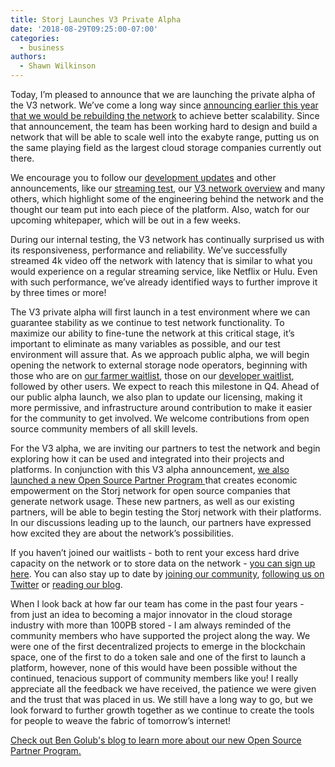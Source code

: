 ```yaml
---
title: Storj Launches V3 Private Alpha
date: '2018-08-29T09:25:00-07:00'
categories:
  - business
authors:
  - Shawn Wilkinson
---
```

Today, I’m pleased to announce that we are launching the private alpha of the V3 network. We’ve come a long way since [announcing earlier this year that we would be rebuilding the network](https://blog.storj.io/post/169896892413/getting-from-petabytes-to-exabytes-the-road-ahead) to achieve better scalability. Since that announcement, the team has been working hard to design and build a network that will be able to scale well into the exabyte range, putting us on the same playing field as the largest cloud storage companies currently out there. 

We encourage you to follow our [development updates](https://blog.storj.io/tagged/development-update) and other announcements, like our [streaming test](https://twitter.com/storjproject/status/1004831655738134528), our [V3 network overview](https://blog.storj.io/post/174919908598/a-look-at-storj-labs-decentralized-cloud-storage) and many others, which highlight some of the engineering behind the network and the thought our team put into each piece of the platform. Also, watch for our upcoming whitepaper, which will be out in a few weeks. 

During our internal testing, the V3 network has continually surprised us with its responsiveness, performance and reliability. We’ve successfully streamed 4k video off the network with latency that is similar to what you would experience on a regular streaming service, like Netflix or Hulu. Even with such performance, we’ve already identified ways to further improve it by three times or more! 

The V3 private alpha will first launch in a test environment where we can guarantee stability as we continue to test network functionality. To maximize our ability to fine-tune the network at this critical stage, it’s important to eliminate as many variables as possible, and our test environment will assure that. As we approach public alpha, we will begin opening the network to external storage node operators, beginning with those who are on [our farmer waitlist](https://storj.io/sign-up-farmer), those on our [developer waitlist](https://storj.io/sign-up), followed by other users. We expect to reach this milestone in Q4. Ahead of our public alpha launch, we also plan to update our licensing, making it more permissive, and infrastructure around contribution to make it easier for the community to get involved. We welcome contributions from open source community members of all skill levels.

For the V3 alpha, we are inviting our partners to test the network and begin exploring how it can be used and integrated into their projects and platforms. In conjunction with this V3 alpha announcement, [we also launched a new Open Source Partner Program ](https://storj.io/blog/2018/08/enabling-economic-empowerment-for-open-source-companies-via-the-storj-network)that creates economic empowerment on the Storj network for open source companies that generate network usage. These new partners, as well as our existing partners, will be able to begin testing the Storj network with their platforms. In our discussions leading up to the launch, our partners have expressed how excited they are about the network’s possibilities. 

If you haven’t joined our waitlists - both to rent your excess hard drive capacity on the network or to store data on the network - [you can sign up here](https://storj.io/#waitlist). You can also stay up to date by [joining our community](https://community.storj.io/), [following us on Twitter](https://twitter.com/storjproject) or [reading our blog](https://blog.storj.io/). 

When I look back at how far our team has come in the past four years - from just an idea to becoming a major innovator in the cloud storage industry with more than 100PB stored - I am always reminded of the community members who have supported the project along the way. We were one of the first decentralized projects to emerge in the blockchain space, one of the first to do a token sale and one of the first to launch a platform, however, none of this would have been possible without the continued, tenacious support of community members like you! I really appreciate all the feedback we have received, the patience we were given and the trust that was placed in us. We still have a long way to go, but we look forward to further growth together as we continue to create the tools for people to weave the fabric of tomorrow’s internet!

[Check out Ben Golub's blog to learn more about our new Open Source Partner Program.](https://storj.io/blog/2018/08/enabling-economic-empowerment-for-open-source-companies-via-the-storj-network/)
